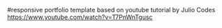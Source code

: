 #responsive portfolio template
based on youtube tutorial by Julio Codes
https://www.youtube.com/watch?v=T7PnWnTgusc
